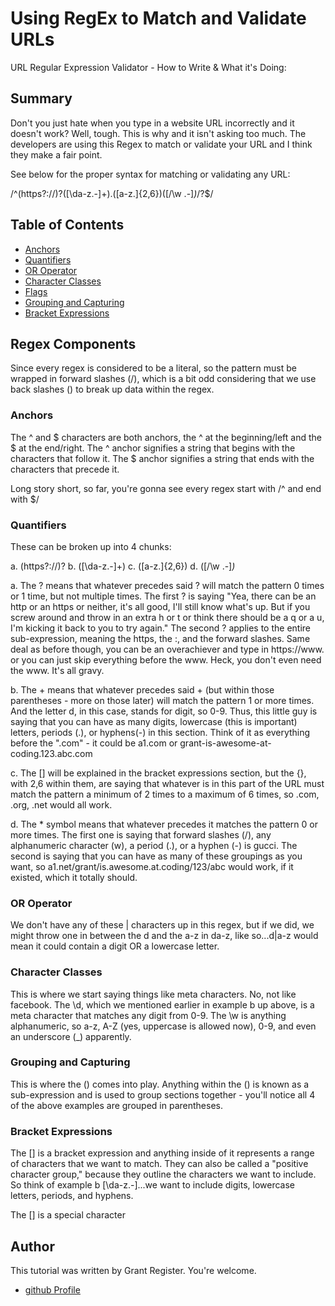 # Using RegEx to Match and Validate URLs

URL Regular Expression Validator - How to Write & What it's Doing:

## Summary

Don't you just hate when you type in a website URL incorrectly and it doesn't work? Well, tough. This is why and it isn't asking too much. The developers are using this Regex to match or validate your URL and I think they make a fair point.

See below for the proper syntax for matching or validating any URL:

/^(https?:\/\/)?([\da-z\.-]+)\.([a-z\.]{2,6})([\/\w \.-]*)*\/?$/

## Table of Contents

- [Anchors](#anchors)
- [Quantifiers](#quantifiers)
- [OR Operator](#or-operator)
- [Character Classes](#character-classes)
- [Flags](#flags)
- [Grouping and Capturing](#grouping-and-capturing)
- [Bracket Expressions](#bracket-expressions)

## Regex Components

Since every regex is considered to be a literal, so the pattern must be wrapped in forward slashes (/), which is a bit odd considering that we use back slashes (\) to break up data within the regex.

### Anchors

The ^ and $ characters are both anchors, the ^ at the beginning/left and the $ at the end/right.
The ^ anchor signifies a string that begins with the characters that follow it.
The $ anchor signifies a string that ends with the characters that precede it.

Long story short, so far, you're gonna see every regex start with /^ and end with $/

### Quantifiers

These can be broken up into 4 chunks:

a. (https?:\/\/)?
b. ([\da-z\.-]+)
c. ([a-z\.]{2,6})
d. ([\/\w \.-]*)*

a. The ? means that whatever precedes said ? will match the pattern 0 times or 1 time, but not multiple times. The first ? is saying "Yea, there can be an http or an https or neither, it's all good, I'll still know what's up. But if you screw around and throw in an extra h or t or think there should be a q or a u, I'm kicking it back to you to try again." The second ? applies to the entire sub-expression, meaning the https, the :, and the forward slashes. Same deal as before though, you can be an overachiever and type in https://www. or you can just skip everything before the www. Heck, you don't even need the www. It's all gravy.

b. The + means that whatever precedes said + (but within those parentheses - more on those later) will match the pattern 1 or more times. And the letter d, in this case, stands for digit, so 0-9. Thus, this little guy is saying that you can have as many digits, lowercase (this is important) letters, periods (.), or hyphens(-) in this section. Think of it as everything before the ".com" - it could be a1.com or grant-is-awesome-at-coding.123.abc.com

c. The [] will be explained in the bracket expressions section, but the {}, with 2,6 within them, are saying that whatever is in this part of the URL must match the pattern a minimum of 2 times to a maximum of 6 times, so .com, .org, .net would all work.

d. The * symbol means that whatever precedes it matches the pattern 0 or more times. The first one is saying that forward slashes (/), any alphanumeric character (w), a period (.), or a hyphen (-) is gucci. The second is saying that you can have as many of these groupings as you want, so a1.net/grant/is.awesome.at.coding/123/abc would work, if it existed, which it totally should.

### OR Operator

We don't have any of these | characters up in this regex, but if we did, we might throw one in between the d and the a-z in da-z, like so...d|a-z would mean it could contain a digit OR a lowercase letter.

### Character Classes

This is where we start saying things like meta characters. No, not like facebook. 
The \d, which we mentioned earlier in example b up above, is a meta character that matches any digit from 0-9.
The \w is anything alphanumeric, so a-z, A-Z (yes, uppercase is allowed now), 0-9, and even an underscore (_) apparently.

### Grouping and Capturing

This is where the () comes into play. Anything within the () is known as a sub-expression and is used to group sections together - you'll notice all 4 of the above examples are grouped in parentheses.

### Bracket Expressions

The [] is a bracket expression and anything inside of it represents a range of characters that we want to match. They can also be called a "positive character group," because they outline the characters we want to include. So think of example b [\da-z\.-]...we want to include digits, lowercase letters, periods, and hyphens.

The [] is a special character

## Author

This tutorial was written by Grant Register. You're welcome.
- [github Profile](https://github.com/Register-Grant)
